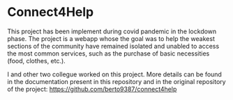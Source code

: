 # Connect4Help

This project has been implement during covid pandemic in the lockdown phase. The project is a webapp whose the goal was to help the weakest sections of the community have remained isolated and unabled to access the most common services, such as the purchase of basic necessities (food, clothes, etc.).

I and other two collegue worked on this project. More details can be found in the documentation present in this repository and in the original repository of the project: https://github.com/berto9387/connect4help
